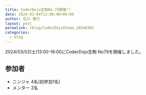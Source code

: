 ```yaml
---
title: CoderDojo生駒No.79開催!!
date: 2024-03-04T13:00:00+09:00
author: 石川 善行
layout: post
permalink: /blog/CoderDojoIkoma_20240302
categories:
  - blog
---
```

2024/03/02(土)13:00-16:00にCoderDojo生駒 No79を開催しました。


## 参加者

- ニンジャ 4名(初参加1名)
- メンター 2名

